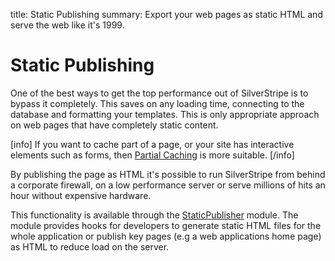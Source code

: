 title: Static Publishing
summary: Export your web pages as static HTML and serve the web like it's 1999.

# Static Publishing

One of the best ways to get the top performance out of SilverStripe is to bypass it completely. This saves on any loading
time, connecting to the database and formatting your templates. This is only appropriate approach on web pages that 
have completely static content. 

[info]
If you want to cache part of a page, or your site has interactive elements such as forms, then 
[Partial Caching](partial_caching) is more suitable.
[/info]

By publishing the page as HTML it's possible to run SilverStripe from behind a corporate firewall, on a low performance 
server or serve millions of hits an hour without expensive hardware.

This functionality is available through the [StaticPublisher](https://github.com/silverstripe-labs/silverstripe-staticpublisher)
module. The module provides hooks for developers to generate static HTML files for the whole application or publish key
pages (e.g a web applications home page) as HTML to reduce load on the server.